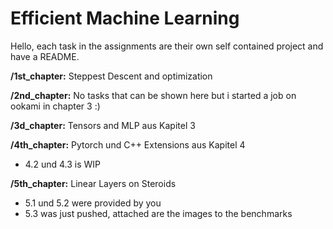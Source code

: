 # Efficient Machine Learning 

Hello, each task in the assignments are their own self contained project and have a README.

**/1st_chapter:** Steppest Descent and optimization

**/2nd_chapter:** No tasks that can be shown here but i started a job on ookami in chapter 3 :)

**/3d_chapter:** Tensors and MLP aus Kapitel 3

**/4th_chapter:** Pytorch und C++ Extensions aus Kapitel 4
* 4.2 und 4.3 is WIP

**/5th_chapter:** Linear Layers on Steroids

* 5.1 und 5.2 were provided by you
* 5.3 was just pushed, attached are the images to the benchmarks
